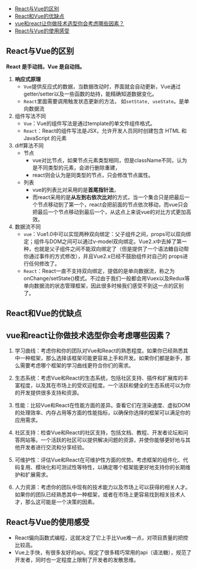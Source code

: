 - [React与Vue的区别](#react与vue的区别)
- [React和Vue的优缺点](#react和vue的优缺点)
- [vue和react让你做技术选型你会考虑哪些因素？](#vue和react让你做技术选型你会考虑哪些因素)
- [React与Vue的使用感受](#react与vue的使用感受)

## React与Vue的区别
**React 是手动挡，Vue 是自动挡。**

1. **响应式原理**
    - `Vue`提供反应式的数据，当数据改动时，界面就会自动更新，Vue通过 getter/setter以及一些函数的劫持，能精确知道数据变化。
    - `React`里面需要调用触发状态更新的方法， 如`setState, useState`。是单向数据流
2. 组件写法不同
   - `Vue`：Vue的组件写法是通过template的单文件组件格式。
   - `React`：React的组件写法是JSX，允许开发人员同时创建包含 HTML 和 JavaScript 的元素
3. diff算法不同
   - 节点
     - vue对比节点，如果节点元素类型相同，但是className不同，认为是不同类型的元素，会进行删除重建，
     - react则会认为是同类型的节点，只会修改节点属性。
   - 列表
     - vue的列表比对采用的是**首尾指针法**，
     - 而react采用的是**从左到右依次比对**的方式，当一个集合只是把最后一个节点移动到了第一个，react会把前面的节点依次移动，而vue只会把最后一个节点移动到最后一个，从这点上来说vue的对比方式更加高效。
4. 数据流不同
   - `vue`：Vue1.0中可以实现两种双向绑定：父子组件之间，props可以双向绑定；组件与DOM之间可以通过v-model双向绑定。Vue2.x中去掉了第一种，也就是父子组件之间不能双向绑定了（但是提供了一个语法糖自动帮你通过事件的方式修改），并且Vue2.x已经不鼓励组件对自己的 props进行任何修改了。
   - `React`：React一直不支持双向绑定，提倡的是单向数据流，称之为onChange/setState()模式。不过由于我们一般都会用Vuex以及Redux等单向数据流的状态管理框架，因此很多时候我们感受不到这一点的区别了。

## React和Vue的优缺点

## vue和react让你做技术选型你会考虑哪些因素？

1. 学习曲线：考虑你和你的团队对Vue和React的熟悉程度。如果你已经熟悉其中一种框架，那么选择该框架可能更容易上手和开发。如果你们都是新手，那么需要考虑哪个框架的学习曲线更符合你们的需求。

2. 生态系统：考虑Vue和React的生态系统，包括社区支持、插件和扩展库的丰富程度，以及其在市场上的受欢迎程度。一个活跃和健全的生态系统可以为你的开发提供很多支持和资源。

3. 性能：比较Vue和React在性能方面的差异。查看它们在渲染速度、虚拟DOM的处理效率、内存占用等方面的性能指标，以确保你选择的框架可以满足你的应用需求。

4. 社区支持：检查Vue和React的社区支持，包括文档、教程、开发者论坛和问答网站等。一个活跃的社区可以提供解决问题的资源，并使你能够更好地与其他开发者进行交流和分享经验。

5. 可维护性：评估Vue和React在可维护性方面的优势。考虑框架的组件化、代码复用、模块化和可测试性等特性，以确定哪个框架能更好地支持你的长期维护和扩展需求。

6. 人力资源：考虑你的团队中现有的技术能力以及市场上可以获得的相关人才。如果你的团队已经熟悉其中一种框架，或者在市场上更容易找到相关技术人才，那么这可能是一个决策的因素。

## React与Vue的使用感受

- React偏向函数式编程，这就决定了它上手比Vue难一点，对项目质量的把控比较高。
- Vue上手快，有很多友好的api。规定了很多精巧常用的api（语法糖），规范了开发者，同时也一定程度上限制了开发者的发散思维。
